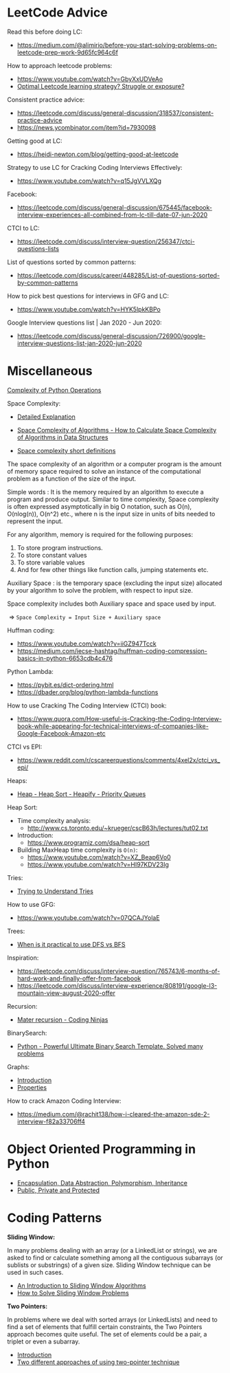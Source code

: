 # LeetCode Advice

Read this before doing LC:

- https://medium.com/@alimirio/before-you-start-solving-problems-on-leetcode-prep-work-9d65fc964c6f

How to approach leetcode problems:

- https://www.youtube.com/watch?v=GbyXxUDVeAo
- [Optimal Leetcode learning strategy? Struggle or exposure?](https://www.reddit.com/r/cscareerquestions/comments/6rsxbm/optimal_leetcode_learning_strategy_struggle_or/dl971lp/)

Consistent practice advice:
- https://leetcode.com/discuss/general-discussion/318537/consistent-practice-advice
- https://news.ycombinator.com/item?id=7930098

Getting good at LC:

- https://heidi-newton.com/blog/getting-good-at-leetcode

Strategy to use LC for Cracking Coding Interviews Effectively:

- https://www.youtube.com/watch?v=q15JgVVLXQg

Facebook:

- https://leetcode.com/discuss/general-discussion/675445/facebook-interview-experiences-all-combined-from-lc-till-date-07-jun-2020

CTCI to LC:

- https://leetcode.com/discuss/interview-question/256347/ctci-questions-lists

List of questions sorted by common patterns:

- https://leetcode.com/discuss/career/448285/List-of-questions-sorted-by-common-patterns

How to pick best questions for interviews in GFG and LC:

- https://www.youtube.com/watch?v=HYK5lpkKBPo

Google Interview questions list | Jan 2020 - Jun 2020:

- https://leetcode.com/discuss/general-discussion/726900/google-interview-questions-list-jan-2020-jun-2020


# Miscellaneous

[Complexity of Python Operations](https://www.ics.uci.edu/~pattis/ICS-33/lectures/complexitypython.txt)

Space Complexity:

- [Detailed Explanation](https://www.youtube.com/watch?v=yOb0BL-84h8)

- [Space Complexity of Algorithms - How to Calculate Space Complexity of Algorithms in Data Structures
](https://www.youtube.com/watch?v=yOb0BL-84h8)
- [Space complexity short definitions](https://www.geeksforgeeks.org/g-fact-86/)

The space complexity of an algorithm or a computer program is the amount of memory space required to solve an instance of the computational problem as a function of the size of the input.

Simple words : It is the memory required by an algorithm to execute a program and produce output. Similar to time complexity, Space complexity is often expressed asymptotically in big O notation, such as O(n), O(nlog(n)), O(n^2) etc., where n is the input size in units of bits needed to represent the input.

For any algorithm, memory is required for the following purposes:

1. To store program instructions.
2. To store constant values
3. To store variable values
4. And for few other things like function calls, jumping statements etc.

Auxiliary Space : is the temporary space (excluding the input size) allocated by your algorithm to solve the problem, with respect to input size.

Space complexity includes both Auxiliary space and space used by input.

​		=> `Space Complexity = Input Size + Auxiliary space`

Huffman coding:

- https://www.youtube.com/watch?v=iiGZ947Tcck
- https://medium.com/iecse-hashtag/huffman-coding-compression-basics-in-python-6653cdb4c476

Python Lambda:

- https://pybit.es/dict-ordering.html
- https://dbader.org/blog/python-lambda-functions

How to use Cracking The Coding Interview (CTCI) book:

- https://www.quora.com/How-useful-is-Cracking-the-Coding-Interview-book-while-appearing-for-technical-interviews-of-companies-like-Google-Facebook-Amazon-etc

CTCI vs EPI:

- https://www.reddit.com/r/cscareerquestions/comments/4xel2x/ctci_vs_epi/

Heaps:

- [Heap - Heap Sort - Heapify - Priority Queues](https://www.youtube.com/watch?v=HqPJF2L5h9U&t=1125s)

Heap Sort:

- Time complexity analysis:
  - http://www.cs.toronto.edu/~krueger/cscB63h/lectures/tut02.txt
- Introduction:
  - https://www.programiz.com/dsa/heap-sort
- Building MaxHeap time complexity is `O(n)`:
  - https://www.youtube.com/watch?v=XZ_Beap6Vo0
  - https://www.youtube.com/watch?v=HI97KDV23Ig

Tries:

- [Trying to Understand Tries](https://medium.com/basecs/trying-to-understand-tries-3ec6bede0014)

How to use GFG:

- https://www.youtube.com/watch?v=07QCAJYolaE

Trees:

- [When is it practical to use DFS vs BFS](https://stackoverflow.com/questions/3332947/when-is-it-practical-to-use-depth-first-search-dfs-vs-breadth-first-search-bf)

Inspiration:

- https://leetcode.com/discuss/interview-question/765743/6-months-of-hard-work-and-finally-offer-from-facebook
- https://leetcode.com/discuss/interview-experience/808191/google-l3-mountain-view-august-2020-offer

Recursion:

- [Mater recursion - Coding Ninjas](https://www.youtube.com/watch?v=O7IkZN1kAFQ)

BinarySearch:

- [Python - Powerful Ultimate Binary Search Template. Solved many problems](https://leetcode.com/discuss/general-discussion/786126/python-powerful-ultimate-binary-search-template-solved-many-problems)

Graphs:

- [Introduction](https://www.youtube.com/watch?v=gXgEDyodOJU)
- [Properties](https://www.youtube.com/watch?v=AfYqN3fGapc)

How to crack Amazon Coding Interview:

- https://medium.com/@rachit138/how-i-cleared-the-amazon-sde-2-interview-f82a33706ff4


# Object Oriented Programming in Python
- [Encapsulation, Data Abstraction, Polymorphism, Inheritance](https://www.python-course.eu/object_oriented_programming.php)
- [Public, Private and Protected](https://www.tutorialsteacher.com/python/private-and-protected-access-modifiers-in-python)


# Coding Patterns

**Sliding Window:**

In many problems dealing with an array (or a LinkedList or strings), we are asked to find or calculate something among all the contiguous subarrays (or sublists or substrings) of a given size. Sliding Window technique can be used in such cases.

- [An Introduction to Sliding Window Algorithms](https://levelup.gitconnected.com/an-introduction-to-sliding-window-algorithms-5533c4fe1cc7)
- [How to Solve Sliding Window Problems](https://medium.com/outco/how-to-solve-sliding-window-problems-28d67601a66)

**Two Pointers:**

In problems where we deal with sorted arrays (or LinkedLists) and need to find a set of elements that fulfill certain constraints, the Two Pointers approach becomes quite useful. The set of elements could be a pair, a triplet or even a subarray.

- [Introduction](https://www.geeksforgeeks.org/two-pointers-technique/)
- [Two different approaches of using two-pointer technique](https://afteracademy.com/blog/what-is-the-two-pointer-technique)
